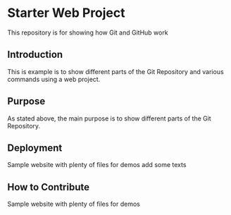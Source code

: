# Starter Web Project
This repository is for showing how Git and GitHub work

## Introduction
This is example is to show different parts of the Git Repository and various commands using a web project.

## Purpose
As stated above, the main purpose is to show different parts of the Git Repository.

## Deployment
Sample website with plenty of files for demos
add some texts
## How to Contribute
Sample website with plenty of files for demos